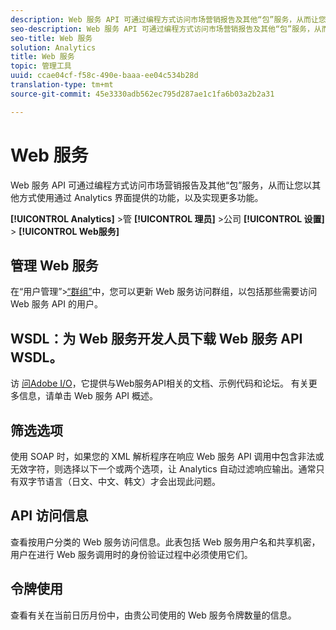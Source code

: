 ```yaml
---
description: Web 服务 API 可通过编程方式访问市场营销报告及其他“包”服务，从而让您以其他方式使用通过 Analytics 界面提供的功能，以及实现更多功能。
seo-description: Web 服务 API 可通过编程方式访问市场营销报告及其他“包”服务，从而让您以其他方式使用通过 Analytics 界面提供的功能，以及实现更多功能。
seo-title: Web 服务
solution: Analytics
title: Web 服务
topic: 管理工具
uuid: ccae04cf-f58c-490e-baaa-ee04c534b28d
translation-type: tm+mt
source-git-commit: 45e3330adb562ec795d287ae1c1fa6b03a2b2a31

---
```



# Web 服务

Web 服务 API 可通过编程方式访问市场营销报告及其他“包”服务，从而让您以其他方式使用通过 Analytics 界面提供的功能，以及实现更多功能。

**[!UICONTROL Analytics]** &gt;管 **[!UICONTROL 理员]** &gt;公司 **[!UICONTROL 设置]** &gt; **[!UICONTROL Web服务]**

## 管理 Web 服务

在“用户管理”&gt;[“群组”](/help/admin/user-management2/c-user-groups/groups.md)中，您可以更新 Web 服务访问群组，以包括那些需要访问 Web 服务 API 的用户。

## WSDL：为 Web 服务开发人员下载 Web 服务 API WSDL。

访 [问Adobe I/O](https://www.adobe.io/apis/experiencecloud/analytics.html)，它提供与Web服务API相关的文档、示例代码和论坛。 有关更多信息，请单击 Web 服务 API 概述。

## 筛选选项

使用 SOAP 时，如果您的 XML 解析程序在响应 Web 服务 API 调用中包含非法或无效字符，则选择以下一个或两个选项，让 Analytics 自动过滤响应输出。通常只有双字节语言（日文、中文、韩文）才会出现此问题。

## API 访问信息

查看按用户分类的 Web 服务访问信息。此表包括 Web 服务用户名和共享机密，用户在进行 Web 服务调用时的身份验证过程中必须使用它们。

## 令牌使用

查看有关在当前日历月份中，由贵公司使用的 Web 服务令牌数量的信息。
